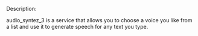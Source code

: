 

Description:

audio_syntez_3 is a service that allows you to choose a voice you like from a list and use it to generate speech for any text you type.